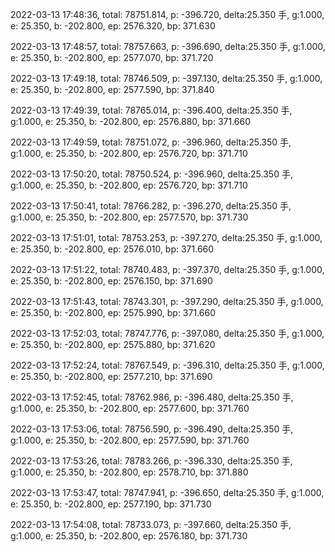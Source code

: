 2022-03-13 17:48:36, total: 78751.814, p: -396.720, delta:25.350 手, g:1.000, e: 25.350, b: -202.800, ep: 2576.320, bp: 371.630

2022-03-13 17:48:57, total: 78757.663, p: -396.690, delta:25.350 手, g:1.000, e: 25.350, b: -202.800, ep: 2577.070, bp: 371.720

2022-03-13 17:49:18, total: 78746.509, p: -397.130, delta:25.350 手, g:1.000, e: 25.350, b: -202.800, ep: 2577.590, bp: 371.840

2022-03-13 17:49:39, total: 78765.014, p: -396.400, delta:25.350 手, g:1.000, e: 25.350, b: -202.800, ep: 2576.880, bp: 371.660

2022-03-13 17:49:59, total: 78751.072, p: -396.960, delta:25.350 手, g:1.000, e: 25.350, b: -202.800, ep: 2576.720, bp: 371.710

2022-03-13 17:50:20, total: 78750.524, p: -396.960, delta:25.350 手, g:1.000, e: 25.350, b: -202.800, ep: 2576.720, bp: 371.710

2022-03-13 17:50:41, total: 78766.282, p: -396.270, delta:25.350 手, g:1.000, e: 25.350, b: -202.800, ep: 2577.570, bp: 371.730

2022-03-13 17:51:01, total: 78753.253, p: -397.270, delta:25.350 手, g:1.000, e: 25.350, b: -202.800, ep: 2576.010, bp: 371.660

2022-03-13 17:51:22, total: 78740.483, p: -397.370, delta:25.350 手, g:1.000, e: 25.350, b: -202.800, ep: 2576.150, bp: 371.690

2022-03-13 17:51:43, total: 78743.301, p: -397.290, delta:25.350 手, g:1.000, e: 25.350, b: -202.800, ep: 2575.990, bp: 371.660

2022-03-13 17:52:03, total: 78747.776, p: -397.080, delta:25.350 手, g:1.000, e: 25.350, b: -202.800, ep: 2575.880, bp: 371.620

2022-03-13 17:52:24, total: 78767.549, p: -396.310, delta:25.350 手, g:1.000, e: 25.350, b: -202.800, ep: 2577.210, bp: 371.690

2022-03-13 17:52:45, total: 78762.986, p: -396.480, delta:25.350 手, g:1.000, e: 25.350, b: -202.800, ep: 2577.600, bp: 371.760

2022-03-13 17:53:06, total: 78756.590, p: -396.490, delta:25.350 手, g:1.000, e: 25.350, b: -202.800, ep: 2577.590, bp: 371.760

2022-03-13 17:53:26, total: 78783.266, p: -396.330, delta:25.350 手, g:1.000, e: 25.350, b: -202.800, ep: 2578.710, bp: 371.880

2022-03-13 17:53:47, total: 78747.941, p: -396.650, delta:25.350 手, g:1.000, e: 25.350, b: -202.800, ep: 2577.190, bp: 371.730

2022-03-13 17:54:08, total: 78733.073, p: -397.660, delta:25.350 手, g:1.000, e: 25.350, b: -202.800, ep: 2576.180, bp: 371.730